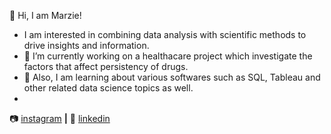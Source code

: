 👋 Hi, I am Marzie!
- I am interested in combining data analysis with scientific methods to drive insights and information.
- 🔭 I’m currently working on a healthacare project which investigate the factors that affect persistency of drugs.
- 🌱 Also, I am learning about various softwares such as SQL, Tableau and other related data science topics as well. 
- 
📷 [instagram][instagram] **|** 
👔 [linkedin][linkedin]

[instagram]: https://www.instagram.com/mrz.h94/
[linkedin]: https://linkedin.com/in/smarziehho94
